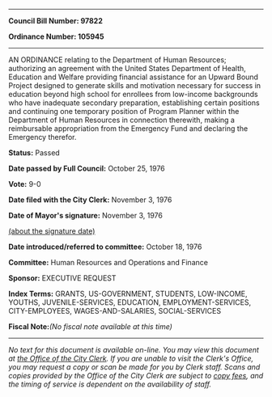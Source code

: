 

********

**Council Bill Number: 97822**
   
**Ordinance Number: 105945**
********

 AN ORDINANCE relating to the Department of Human Resources; authorizing an agreement with the United States Department of Health, Education and Welfare providing financial assistance for an Upward Bound Project designed to generate skills and motivation necessary for success in education beyond high school for enrollees from low-income backgrounds who have inadequate secondary preparation, establishing certain positions and continuing one temporary position of Program Planner within the Department of Human Resources in connection therewith, making a reimbursable appropriation from the Emergency Fund and declaring the Emergency therefor.

**Status:** Passed
   
**Date passed by Full Council:** October 25, 1976
   
**Vote:** 9-0
   
**Date filed with the City Clerk:** November 3, 1976
   
**Date of Mayor's signature:** November 3, 1976
   
[(about the signature date)](/~public/approvaldate.htm)
   
   
   
**Date introduced/referred to committee:** October 18, 1976
   
**Committee:** Human Resources and Operations and Finance
   
**Sponsor:** EXECUTIVE REQUEST
   
   
**Index Terms:** GRANTS, US-GOVERNMENT, STUDENTS, LOW-INCOME, YOUTHS, JUVENILE-SERVICES, EDUCATION, EMPLOYMENT-SERVICES, CITY-EMPLOYEES, WAGES-AND-SALARIES, SOCIAL-SERVICES

**Fiscal Note:**_(No fiscal note available at this time)_
********

_No text for this document is available on-line. You may view this document at [the Office of the City Clerk](http://www.seattle.gov/leg/clerk/contactUs.htm). If you are unable to visit the Clerk's Office, you may request a copy or scan be made for you by Clerk staff. Scans and copies provided by the Office of the City Clerk are subject to [copy fees](http://clerk.seattle.gov/~public/clerkfees.htm), and the timing of service is dependent on the availability of staff._


